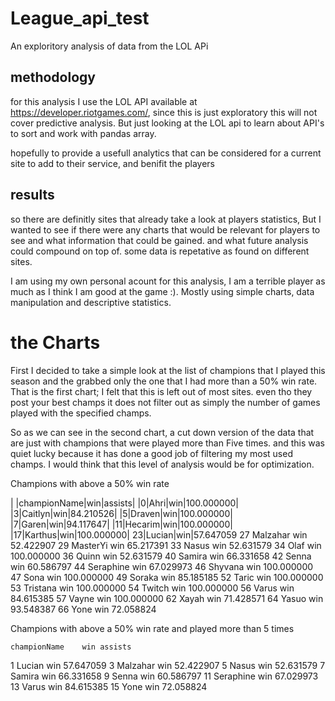 # League_api_test
An exploritory analysis of data from the LOL APi 




## methodology

for this analysis I use the LOL API available at https://developer.riotgames.com/, since this is just exploratory this will not cover predictive analysis.  But just looking at the LOL api to learn about API's to sort and work with pandas array.

hopefully to provide a usefull analytics that can be considered for a current site to add to their service, and benifit the players


## results 

so there are definitly sites that already take a look at players statistics, But I wanted to see if there were any charts that would be relevant for players to see and what information that could be gained. and what future analysis could compound on top of.  some data is repetative as found on different sites.

I am using my own personal acount for this analysis, I am a terrible player as much as I think I am good at the game :).  Mostly using simple charts, data manipulation and descriptive statistics.

# the Charts

First I decided to take a simple look at the list of champions that I played this season and the grabbed only the one that I had more than a 50% win rate. That is the first chart; I felt that this is left out of most sites. even tho they post your best champs it does not filter out as simply the number of games played with the specified champs.

So as we can see in the second chart, a cut down version of the data that are just with champions that were played more than Five times.  and this was quiet lucky because it has done a good job of filtering my most used champs.  I would think that this level of analysis would be for optimization.



Champions with above a 50% win rate

| |championName|win|assists|
|0|Ahri|win|100.000000|
|3|Caitlyn|win|84.210526|
|5|Draven|win|100.000000|
|7|Garen|win|94.117647|
|11|Hecarim|win|100.000000|
|17|Karthus|win|100.000000|
23|Lucian|win|57.647059
27	Malzahar	win	52.422907
29	MasterYi	win	65.217391
33	Nasus	win	52.631579
34	Olaf	win	100.000000
36	Quinn	win	52.631579
40	Samira	win	66.331658
42	Senna	win	60.586797
44	Seraphine	win	67.029973
46	Shyvana	win	100.000000
47	Sona	win	100.000000
49	Soraka	win	85.185185
52	Taric	win	100.000000
53	Tristana	win	100.000000
54	Twitch	win	100.000000
56	Varus	win	84.615385
57	Vayne	win	100.000000
62	Xayah	win	71.428571
64	Yasuo	win	93.548387
66	Yone	win	72.058824


Champions with above a 50% win rate and played more than 5 times

	championName	win	assists
1	Lucian	win	57.647059
3	Malzahar	win	52.422907
5	Nasus	win	52.631579
7	Samira	win	66.331658
9	Senna	win	60.586797
11	Seraphine	win	67.029973
13	Varus	win	84.615385
15	Yone	win	72.058824

